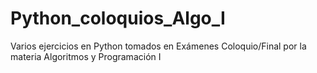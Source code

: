 # Python_coloquios_Algo_I
Varios ejercicios en Python tomados en Exámenes Coloquio/Final por la materia Algoritmos y Programación I
